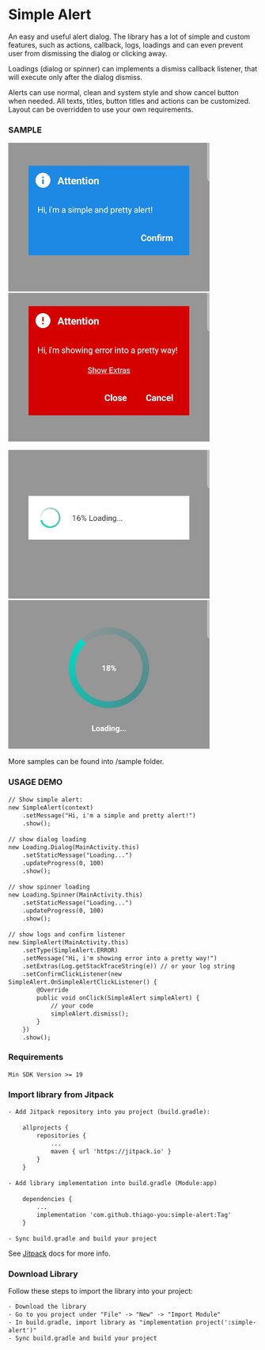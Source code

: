 # Simple Alert
An easy and useful alert dialog. The library has a lot of simple and custom features, such as actions, callback, logs, loadings and can even prevent user from dismissing the dialog or clicking away.

Loadings (dialog or spinner) can implements a dismiss callback listener, that will execute only after the dialog dismiss.

Alerts can use normal, clean and system style and show cancel button when needed. All texts, titles, button titles and actions can be customized. Layout can be overridden to use your own requirements.

### SAMPLE
![info alert](sample/alert-2.jpg?raw=true "Info Alert") ![error alert](sample/alert-7.jpg?raw=true "Error Alert")

![dialog loading](sample/alert-3.jpg?raw=true "Dialog Loading") ![spinner loading](sample/alert-4.jpg?raw=true "Spinner Loading")

More samples can be found into /sample folder.

### USAGE DEMO
    // Show simple alert:
    new SimpleAlert(context)
        .setMessage("Hi, i'm a simple and pretty alert!")
        .show();

    // show dialog loading
    new Loading.Dialog(MainActivity.this)
        .setStaticMessage("Loading...")
        .updateProgress(0, 100)
        .show();

    // show spinner loading
    new Loading.Spinner(MainActivity.this)
        .setStaticMessage("Loading...")
        .updateProgress(0, 100)
        .show();

    // show logs and confirm listener
    new SimpleAlert(MainActivity.this)
        .setType(SimpleAlert.ERROR)
        .setMessage("Hi, i'm showing error into a pretty way!")
        .setExtras(Log.getStackTraceString(e)) // or your log string
        .setConfirmClickListener(new SimpleAlert.OnSimpleAlertClickListener() {
            @Override
            public void onClick(SimpleAlert simpleAlert) {
                // your code
                simpleAlert.dismiss();
            }
        })
        .show();

### Requirements
    Min SDK Version >= 19

### Import library from Jitpack
    - Add Jitpack repository into you project (build.gradle):

        allprojects {
            repositories {
                ...
                maven { url 'https://jitpack.io' }
            }
        }

    - Add library implementation into build.gradle (Module:app)

        dependencies {
            ...
            implementation 'com.github.thiago-you:simple-alert:Tag'
        }

    - Sync build.gradle and build your project

See [Jitpack](https://jitpack.io/docs/) docs for more info.

### Download Library
Follow these steps to import the library into your project:

    - Download the library
    - Go to you project under "File" -> "New" -> "Import Module"
    - In build.gradle, import library as "implementation project(':simple-alert')"
    - Sync build.gradle and build your project